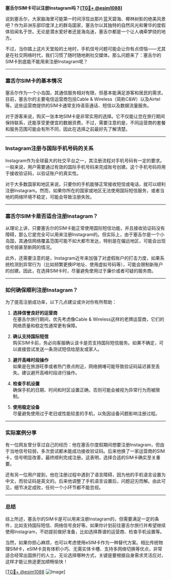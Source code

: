 **塞舌尔SIM卡可以注册Instagram吗？[[TG💪+ @esim1088](https://t.me/s/esim1088)]**

说到塞舌尔，大家脑海里可能第一时间浮现出那片蓝天碧海、椰林树影的绝美风景吧？作为非洲东部印度洋上的群岛国家，塞舌尔以其独特的自然风光和奢华的度假体验闻名于世。无论是潜水爱好者还是海岛迷，塞舌尔都是一个让人魂牵梦绕的地方。

不过，当你踏上这片天堂般的土地时，手机信号问题可能会让你有点烦恼——尤其是在社交网络时代，我们习惯了随时随地刷社交媒体。那么问题来了：塞舌尔的SIM卡到底能不能用来注册Instagram呢？

---

### 塞舌尔SIM卡的基本情况

塞舌尔作为一个小岛国，其通信服务相对有限，但基本能满足游客和居民的需求。目前，塞舌尔的主要电信运营商包括Cable & Wireless（简称C&W）以及Airtel等。这些运营商提供的SIM卡通常支持语音通话、短信以及数据流量服务。

对于游客来说，购买一张本地SIM卡是非常实用的选择。它不仅能让您在旅行期间保持联系，还能享受更便宜的数据资费。不过，需要注意的是，不同运营商的套餐和服务范围可能会有所不同，因此在选择之前最好先了解清楚。

---

### Instagram注册与国际手机号码的关系

Instagram作为全球最大的社交平台之一，其注册流程对手机号码有一定的要求。一般来说，用户需要通过有效的国际手机号码来完成账号创建。这个手机号码将用于接收验证码，以验证账户的真实性。

对于大多数国家和地区来说，只要你的手机能够正常接收短信或电话，就可以顺利注册Instagram。然而，如果你所在的国家或地区无法使用国际短信服务，或者当地的网络环境不稳定，可能会导致注册失败。

---

### 塞舌尔SIM卡是否适合注册Instagram？

从理论上讲，只要塞舌尔的SIM卡能正常使用国际短信功能，并且接收验证码没有障碍，那么它是完全可以用来注册Instagram的。但实际上，由于塞舌尔是一个小岛国，其通信网络覆盖范围可能不如大都市发达，特别是在偏远地区，可能会出现信号弱甚至断网的情况。

此外，还需要注意的是，Instagram近年来加强了对虚假账户的打击力度，如果系统检测到异常行为（比如频繁更换IP地址、使用虚拟号码等），可能会限制新账户的创建。因此，在选择SIM卡时，尽量避免使用过于廉价或者可疑的服务商。

---

### 如何确保顺利注册Instagram？

为了提高注册成功率，以下几点建议或许对你有所帮助：

1. **选择信誉良好的运营商**  
   在塞舌尔旅行期间，优先考虑像Cable & Wireless这样的老牌运营商，它们的网络质量和稳定性通常更有保障。

2. **确认支持国际短信**  
   购买SIM卡前，务必向客服确认该卡是否支持国际短信服务。如果不确定，可以直接尝试发送一条测试短信给朋友或家人。

3. **避开高峰时段操作**  
   如果是在旅游旺季或者热门景点附近，网络拥堵可能导致验证码延迟甚至丢失。建议避开高峰时段进行操作。

4. **检查手机设置**  
   确保手机的日期、时间和时区设置正确，否则可能会被视为异常行为而被限制。

5. **使用稳定设备**  
   尽量避免使用过于老旧或性能较差的手机，以免因设备问题影响注册过程。

---

### 实际案例分享

有一位网友曾分享过自己的经历：他在塞舌尔度假期间想要注册Instagram，但由于当地信号较弱，多次尝试都未能成功接收验证码。后来他换了一家运营商的SIM卡，信号明显改善，最终顺利完成注册。这表明，选择合适的SIM卡确实至关重要。

还有另一位用户提到，他在注册过程中遇到了语言障碍，因为他的手机语言设置为中文，而验证码是英文的。后来他调整了手机语言设置后，问题迎刃而解。由此可见，细节决定成败，任何一个小环节都不能忽视。

---

### 总结

综上所述，塞舌尔的SIM卡是可以用来注册Instagram的，但需要满足一定的条件，比如支持国际短信、网络信号良好等。如果你计划前往塞舌尔旅行并希望继续使用Instagram，不妨提前做好准备，比如选择靠谱的运营商、检查手机设置等。

当然，如果你担心麻烦，也可以考虑使用eSIM卡作为一种替代方案。相比传统物理SIM卡，eSIM卡具有体积小巧、无需实体卡槽、支持多网络切换等优点，非常适合经常出国旅行的人士。无论选择哪种方式，关键是要根据自身需求灵活应对，这样才能让旅途更加顺畅愉快！

[[TG💪+ @esim1088](https://t.me/s/esim1088) ![Image](https://i.postimg.cc/4NQfJmqS/Snipaste-2025-05-13-00-14-12.png)]